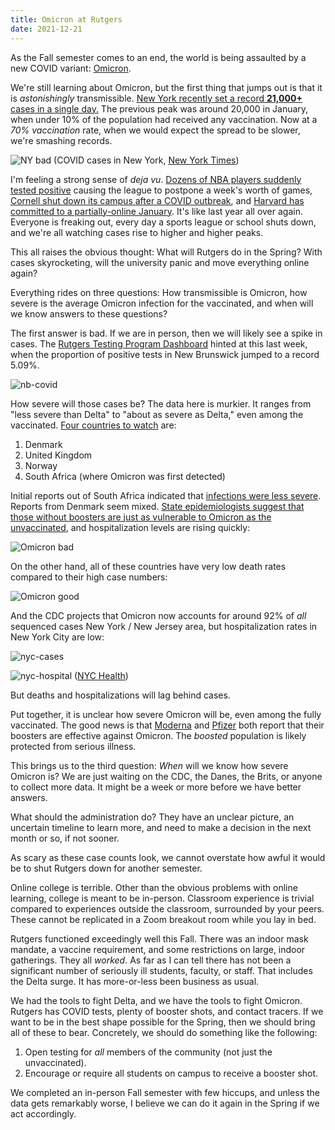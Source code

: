 ```yaml
---
title: Omicron at Rutgers
date: 2021-12-21
---
```


As the Fall semester comes to an end, the world is being assaulted by a new
COVID variant:
[Omicron](https://www.cdc.gov/coronavirus/2019-ncov/variants/omicron-variant.html).

We're still learning about Omicron, but the first thing that jumps out is that
it is *astonishingly* transmissible. [New York recently set a record
**21,000+** cases in a single
day.](https://www.cnn.com/2021/12/17/health/us-coronavirus-friday/index.html)
The previous peak was around 20,000 in January, when under 10% of the
population had received any vaccination. Now at a *70% vaccination* rate, when
we would expect the spread to be slower, we're smashing records.

![NY bad](/images/ny-covid.png)
(COVID cases in New York, [New York
Times](https://www.nytimes.com/interactive/2021/us/new-york-covid-cases.html))

I'm feeling a strong sense of *deja vu*. [Dozens of NBA players suddenly tested
positive](https://www.nba.com/news/nba-postpones-5-upcoming-games-due-to-health-and-safety-protocols)
causing the league to postpone a week's worth of games, [Cornell shut down its
campus after a COVID
outbreak](https://www.cnn.com/2021/12/14/us/cornell-university-covid-cases/index.html),
and [Harvard has committed to a partially-online
January](https://nypost.com/2021/12/18/harvard-university-going-remote-over-omicron-covid-variant/).
It's like last year all over again. Everyone is freaking out, every day
a sports league or school shuts down, and we're all watching cases rise to
higher and higher peaks.

This all raises the obvious thought: What will Rutgers do in the Spring? With
cases skyrocketing, will the university panic and move everything online again?

Everything rides on three questions: How transmissible is Omicron, how severe
is the average Omicron infection for the vaccinated, and when will we know
answers to these questions?

The first answer is bad. If we are in person, then we will likely see a spike
in cases. The [Rutgers Testing Program
Dashboard](https://coronavirus.rutgers.edu/health-and-safety/testing-program-dashboard/)
hinted at this last week, when the proportion of positive tests in New
Brunswick jumped to a record 5.09%.

![nb-covid](/images/nb-covid.png)

How severe will those cases be? The data here is murkier. It ranges from "less
severe than Delta" to "about as severe as Delta," even among the vaccinated.
[Four countries to
watch](https://www.businessinsider.com/omicron-covid-cases-records-norway-denmark-uk-south-africa-2021-12)
are:

1. Denmark
2. United Kingdom
3. Norway
4. South Africa (where Omicron was first detected)

Initial reports out of South Africa indicated that [infections were less
severe](https://www.nytimes.com/2021/12/17/world/south-africa-omicron-hospitalizations.html).
Reports from Denmark seem mixed. [State epidemiologists suggest that those
without boosters are just as vulnerable to Omicron as the
unvaccinated](https://www.washingtonpost.com/world/2021/12/18/omicron-variant-denmark/),
and hospitalization levels are rising quickly:

![Omicron bad](/images/covid-denmark.png)

On the other hand, all of these countries have very low death rates compared to
their high case numbers:

![Omicron good](/images/covid-death.png)

And the CDC projects that Omicron now accounts for around 92% of *all*
sequenced cases New York / New Jersey area, but hospitalization rates in New
York City are low:

![nyc-cases](/images/nyc-cases.png)

![nyc-hospital](/images/nyc-hospital.png)
([NYC Health](https://www1.nyc.gov/site/doh/covid/covid-19-data-totals.page))

But deaths and hospitalizations will lag behind cases.

Put together, it is unclear how severe Omicron will be, even among the fully
vaccinated. The good news is that
[Moderna](https://www.cnn.com/2021/12/20/health/moderna-booster-omicron-bn/index.html)
and
[Pfizer](https://www.pfizer.com/news/press-release/press-release-detail/pfizer-and-biontech-provide-update-omicron-variant)
both report that their boosters are effective against Omicron. The *boosted*
population is likely protected from serious illness.

This brings us to the third question: *When* will we know how severe Omicron
is? We are just waiting on the CDC, the Danes, the Brits, or anyone to collect
more data. It might be a week or more before we have better answers.

What should the administration do? They have an unclear picture, an uncertain
timeline to learn more, and need to make a decision in the next month or so, if
not sooner.

As scary as these case counts look, we cannot overstate how awful it would be
to shut Rutgers down for another semester.

Online college is terrible. Other than the obvious problems with online
learning, college is meant to be in-person. Classroom experience is trivial
compared to experiences outside the classroom, surrounded by your peers. These
cannot be replicated in a Zoom breakout room while you lay in bed.

Rutgers functioned exceedingly well this Fall. There was an indoor mask
mandate, a vaccine requirement, and some restrictions on large, indoor
gatherings. They all *worked*. As far as I can tell there has not been
a significant number of seriously ill students, faculty, or staff. That
includes the Delta surge. It has more-or-less been business as usual.

We had the tools to fight Delta, and we have the tools to fight Omicron.
Rutgers has COVID tests, plenty of booster shots, and contact tracers. If we
want to be in the best shape possible for the Spring, then we should bring all
of these to bear. Concretely, we should do something like the following:

1. Open testing for *all* members of the community (not just the unvaccinated).
2. Encourage or require all students on campus to receive a booster shot.

We completed an in-person Fall semester with few hiccups, and unless the data
gets remarkably worse, I believe we can do it again in the Spring if we act
accordingly.
